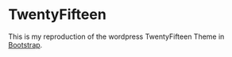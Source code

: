 TwentyFifteen
=============

This is my reproduction of the wordpress TwentyFifteen Theme in [Bootstrap](http://www.getbootstrap.com).

